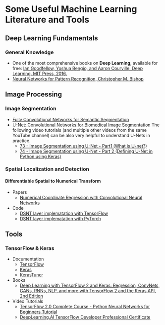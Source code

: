 # Some Useful Machine Learning Literature and Tools

## Deep Learning Fundamentals
### General Knowledge
* One of the most comprehensive books on **Deep Learning**, available for free: [Ian Goodfellow, Yoshua Bengio, and Aaron Courville. Deep Learning. MIT Press, 2016.](https://www.deeplearningbook.org/)
* [Neural Networks for Pattern Recognition, Christopher M. Bishop](https://dl.acm.org/doi/10.5555/525960)

## Image Processing

### Image Segmentation

* [Fully Convolutional Networks for Semantic Segmentation](https://arxiv.org/abs/1411.4038)
* [U-Net: Convolutional Networks for Biomedical Image Segmentation](https://arxiv.org/abs/1505.04597) The following video tutorials (and multiple other videos from the same YouTube channel) can be also very helpful to understand U-Nets in practice.
  * [73 - Image Segmentation using U-Net - Part1 (What is U-net?)](https://www.youtube.com/watch?v=azM57JuQpQI&t=818s)
  * [74 - Image Segmentation using U-Net - Part 2 (Defining U-Net in Python using Keras)](https://www.youtube.com/watch?v=68HR_eyzk00)

### Spatial Localization and Detection
#### Differentiable Spatial to Numerical Transform
* Papers
   * [Numerical Coordinate Regression with Convolutional Neural Networks](https://arxiv.org/abs/1801.07372)
* Code
   * [DSNT layer implematation with TensorFlow](https://github.com/ashwhall/dsnt)
   * [DSNT layer implematation with PyTorch](https://github.com/anibali/dsntnn)

## Tools
### TensorFlow & Keras
* Documentation
   * [TensorFlow](https://www.tensorflow.org/)
   * [Keras](https://keras.io/)
   * [KerasTuner](https://keras.io/keras_tuner/)
* Books
   * [Deep Learning with TensorFlow 2 and Keras: Regression, ConvNets, GANs, RNNs, NLP, and more with TensorFlow 2 and the Keras API, 2nd Edition](https://www.amazon.com/Deep-Learning-TensorFlow-Keras-Regression/dp/1838823417)
* Video Tutorials
   * [TensorFlow 2.0 Complete Course - Python Neural Networks for Beginners Tutorial](https://www.youtube.com/watch?v=tPYj3fFJGjk&t=14560s)
   * [DeepLearning.AI TensorFlow Developer Professional Certificate](https://www.coursera.org/professional-certificates/tensorflow-in-practice)
